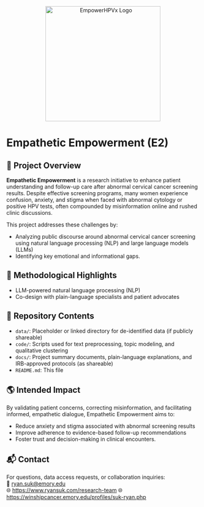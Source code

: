 <p align="center">
  <img src="https://github.com/user-attachments/assets/995be789-34cd-48aa-a25b-7cf5200d66b7" width="300" alt="EmpowerHPVx Logo"/>
</p>

# Empathetic Empowerment (E2)

## 📍 Project Overview

**Empathetic Empowerment** is a research initiative to enhance patient understanding and follow-up care after abnormal cervical cancer screening results. Despite effective screening programs, many women experience confusion, anxiety, and stigma when faced with abnormal cytology or positive HPV tests, often compounded by misinformation online and rushed clinic discussions. 

This project addresses these challenges by:

- Analyzing public discourse around abnormal cervical cancer screening using natural language processing (NLP) and large language models (LLMs)
- Identifying key emotional and informational gaps.

## 🧠 Methodological Highlights

- LLM-powered natural language processing (NLP)
- Co-design with plain-language specialists and patient advocates

## 📁 Repository Contents

- `data/`: Placeholder or linked directory for de-identified data (if publicly shareable)
- `code/`: Scripts used for text preprocessing, topic modeling, and qualitative clustering
- `docs/`: Project summary documents, plain-language explanations, and IRB-approved protocols (as shareable)
- `README.md`: This file

## 🌎 Intended Impact

By validating patient concerns, correcting misinformation, and facilitating informed, empathetic dialogue, Empathetic Empowerment aims to:

- Reduce anxiety and stigma associated with abnormal screening results
- Improve adherence to evidence-based follow-up recommendations
- Foster trust and decision-making in clinical encounters.

## 📬 Contact

For questions, data access requests, or collaboration inquiries:  
📧 ryan.suk@emory.edu  
🌐 https://www.ryansuk.com/research-team
🌐 https://winshipcancer.emory.edu/profiles/suk-ryan.php
